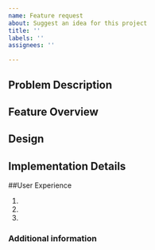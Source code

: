 ```yaml
---
name: Feature request
about: Suggest an idea for this project
title: ''
labels: ''
assignees: ''

---
```


<!-- Have you searched for similar feature submissions? Before submitting this feature, please check the open tickets and add a note before logging a new ticket.

PLEASE USE THE TEMPLATE BELOW TO PROVIDE INFORMATION ABOUT THE FEATURE.  INSUFFICIENT INFO WILL GET THE TICKET CLOSED. IT WILL ONLY BE REOPENED AFTER SUFFICIENT INFO IS PROVIDED-->

## Problem Description <!-- If applicable, provide a brief description of the problem this feature solves -->

## Feature Overview <!-- Provide a brief overview of the feature, how will it solve the above problem? -->

## Design <!-- If you can, provide a sketch of the feature. -->

## Implementation Details <!-- Provide an in-depth description of implementation, add photos if possible or warranted, be specific -->

##User Experience <!-- Please explain how the user will interact with this feature -->

   1. 
   2. 
   3. 

### Additional information
<!-- Any additional information, related issues, QA test plan -->
